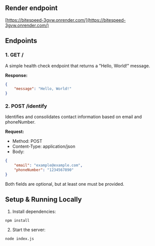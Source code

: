 ## Render endpoint

[https://bitespeed-3gvw.onrender.com/](https://bitespeed-3gvw.onrender.com/)

## Endpoints

### 1. GET /

A simple health check endpoint that returns a "Hello, World!" message.

**Response:**

```json
{
    "message": "Hello, World!"
}
```

### 2. POST /identify

Identifies and consolidates contact information based on email and phoneNumber.

**Request:**

-   Method: POST
-   Content-Type: application/json
-   Body:

```json
{
    "email": "example@example.com",
    "phoneNumber": "1234567890"
}
```

Both fields are optional, but at least one must be provided.

## Setup & Running Locally

1. Install dependencies:

```
npm install
```

2. Start the server:

```
node index.js
```
